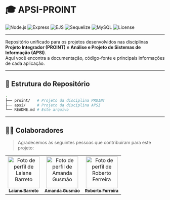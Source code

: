 # 🎓 APSI-PROINT

![Node.js](https://img.shields.io/badge/Node.js-43853D?style=for-the-badge&logo=node.js&logoColor=white)
![Express](https://img.shields.io/badge/Express.js-000000?style=for-the-badge&logo=express&logoColor=white)
![EJS](https://img.shields.io/badge/EJS-8A2BE2?style=for-the-badge&logo=ejs&logoColor=white)
![Sequelize](https://img.shields.io/badge/Sequelize-52B0E7?style=for-the-badge&logo=sequelize&logoColor=white)
![MySQL](https://img.shields.io/badge/MySQL-005C84?style=for-the-badge&logo=mysql&logoColor=white)
![License](https://img.shields.io/badge/License-MIT-yellow.svg?style=for-the-badge)

---

Repositório unificado para os projetos desenvolvidos nas disciplinas **Projeto Integrador (PROINT)** e **Análise e Projeto de Sistemas de Informação (APSI)**.  
Aqui você encontra a documentação, código-fonte e principais informações de cada aplicação.

---

## 📌 Estrutura do Repositório
```bash
.
├── proint/   # Projeto da disciplina PROINT
├── apsi/     # Projeto da disciplina APSI
└── README.md # Este arquivo
```

---

## 👨‍💻 Colaboradores

> Agradecemos às seguintes pessoas que contribuíram para este projeto:

<table>
  <tr>
    <td align="center">
      <a href="https://github.com/LaianeBarreto">
        <img src="https://github.com/LaianeBarreto.png" width="100px;" alt="Foto de perfil de Laiane Barreto"/><br>
        <sub>
          <b>Laiane Barreto</b>
        </sub>
      </a>
    </td>
    <td align="center">
      <a href="https://github.com/amandargusmao">
        <img src="https://github.com/amandargusmao.png" width="100px;" alt="Foto de perfil de Amanda Gusmão"/><br>
        <sub>
          <b>Amanda Gusmão</b>
        </sub>
      </a>
    </td>
    <td align="center">
      <a href="https://github.com/robertoferreira7">
        <img src="https://github.com/robertoferreira7.png" width="100px;" alt="Foto de perfil de Roberto Ferreira"/><br>
        <sub>
          <b>Roberto Ferreira</b>
        </sub>
      </a>
    </td>
  </tr>
</table>
